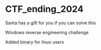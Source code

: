 # CTF_ending_2024

Santa has a gift for you if you can solve this

Windows reverse engineering challenge

Added binary for linux users
